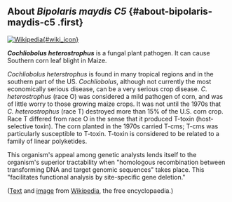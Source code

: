 About *Bipolaris maydis C5* {#about-bipolaris-maydis-c5 .first}
---------------------------

[![Wikipedia](/img/wikipedia_logo_v2_en.png){#wiki_icon}](https://en.wikipedia.org/wiki/Cochliobolus_heterostrophus)

***Cochliobolus heterostrophus*** is a fungal plant pathogen. It can
cause Southern corn leaf blight in Maize.

*Cochliobolus heterstrophus* is found in many tropical regions and in
the southern part of the US. *Cochliobolus*, although not currently the
most economically serious disease, can be a very serious crop disease.
*C. heterostrophus* (race O) was considered a mild pathogen of corn, and
was of little worry to those growing maize crops. It was not until the
1970s that *C. heterostrophus* (race T) destroyed more than 15% of the
U.S. corn crop. Race T differed from race O in the sense that it
produced T-toxin (host-selective toxin). The corn planted in the 1970s
carried T-cms; T-cms was particularly susceptible to T-toxin. T-toxin is
considered to be related to a family of linear polyketides.

This organism\'s appeal among genetic analysts lends itself to the
organism\'s superior tractability when \"homologous recombination
between transforming DNA and target genomic sequences\" takes place.
This \"facilitates functional analysis by site-specific gene deletion.\"

([Text](https://en.wikipedia.org/wiki/Cochliobolus_heterostrophus) and
[image](https://commons.wikimedia.org/wiki/File:Cochliobolus_heterostrophus.jpg)
from [Wikipedia](http://en.wikipedia.org/), the free encyclopaedia.)
